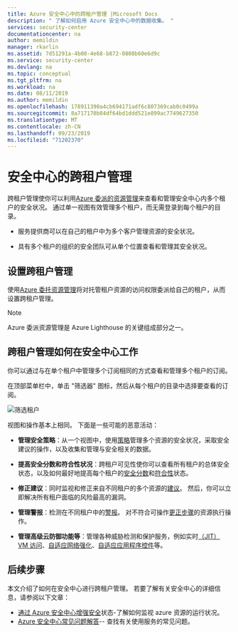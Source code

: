 ```yaml
---
title: Azure 安全中心中的跨租户管理 |Microsoft Docs
description: " 了解如何启用 Azure 安全中心中的数据收集。 "
services: security-center
documentationcenter: na
author: memildin
manager: rkarlin
ms.assetid: 7d51291a-4b00-4e68-b872-0808b60e6d9c
ms.service: security-center
ms.devlang: na
ms.topic: conceptual
ms.tgt_pltfrm: na
ms.workload: na
ms.date: 08/11/2019
ms.author: memildin
ms.openlocfilehash: 178911390a4cb694171adf6c807369cab0c0499a
ms.sourcegitcommit: 8a717170b04df64bd1ddd521e899ac7749627350
ms.translationtype: MT
ms.contentlocale: zh-CN
ms.lasthandoff: 09/23/2019
ms.locfileid: "71202370"
---
```

# <a name="cross-tenant-management-in-security-center"></a>安全中心的跨租户管理

跨租户管理使你可以利用[Azure 委派的资源管理](../lighthouse/concepts/azure-delegated-resource-management.md)来查看和管理安全中心内多个租户的安全状况。 通过单一视图有效管理多个租户，而无需登录到每个租户的目录。

- 服务提供商可以在自己的租户中为多个客户管理资源的安全状况。

- 具有多个租户的组织的安全团队可从单个位置查看和管理其安全状况。

## <a name="set-up-cross-tenant-management"></a>设置跨租户管理

使用[Azure 委托资源管理](../lighthouse/concepts/azure-delegated-resource-management.md)将对托管租户资源的访问权限委派给自己的租户，从而设置跨租户管理。

> [!NOTE]
> Azure 委派资源管理是 Azure Lighthouse 的关键组成部分之一。

## <a name="how-does-cross-tenant-management-work-in-security-center"></a>跨租户管理如何在安全中心工作

你可以通过与在单个租户中管理多个订阅相同的方式查看和管理多个租户的订阅。

在顶部菜单栏中，单击 "筛选器" 图标，然后从每个租户的目录中选择要查看的订阅。

  ![筛选租户](./media/security-center-cross-tenant-management/cross-tenant-filter.png)

视图和操作基本上相同。 下面是一些可能的恶意活动：

- **管理安全策略**：从一个视图中，使用[策略](tutorial-security-policy.md)管理多个资源的安全状况，采取安全建议的操作，以及收集和管理与安全相关的数据。
- **提高安全分数和符合性状况**：跨租户可见性使你可以查看所有租户的总体安全状态，以及如何最好地提高每个租户的[安全分数](security-center-secure-score.md)和[符合性](security-center-compliance-dashboard.md)状态。
- **修正建议**：同时监视和修正来自不同租户的多个资源的[建议](security-center-recommendations.md)。 然后，你可以立即解决所有租户面临的风险最高的漏洞。
- **管理警报**：检测在不同租户中的[警报](security-center-alerts-overview.md)。 对不符合可操作[更正步骤](security-center-managing-and-responding-alerts.md)的资源执行操作。

- **管理高级云防御功能等**：管理各种威胁检测和保护服务，例如实时[（JIT） VM 访问](security-center-just-in-time.md)、[自适应网络强化](security-center-adaptive-network-hardening.md)、[自适应应用程序控件](security-center-adaptive-application.md)等。
 
## <a name="next-steps"></a>后续步骤
本文介绍了如何在安全中心进行跨租户管理。 若要了解有关安全中心的详细信息，请参阅以下文章：

* [通过 Azure 安全中心增强安全](security-center-monitoring.md)状态-了解如何监视 azure 资源的运行状况。
* [Azure 安全中心常见问题解答](security-center-faq.md)-- 查找有关使用服务的常见问题。
